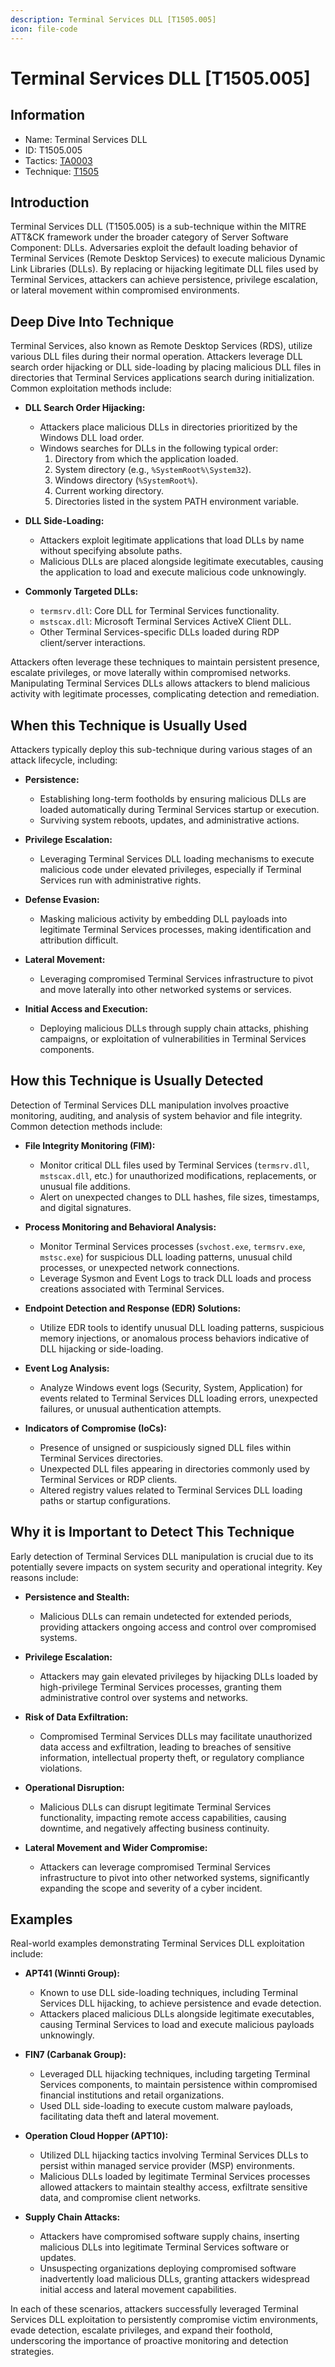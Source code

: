 ```yaml
---
description: Terminal Services DLL [T1505.005]
icon: file-code
---
```


# Terminal Services DLL [T1505.005]

## Information

- Name: Terminal Services DLL
- ID: T1505.005
- Tactics: [TA0003](../TA0003/TA0003.md)
- Technique: [T1505](./T1505.md)

## Introduction

Terminal Services DLL (T1505.005) is a sub-technique within the MITRE ATT&CK framework under the broader category of Server Software Component: DLLs. Adversaries exploit the default loading behavior of Terminal Services (Remote Desktop Services) to execute malicious Dynamic Link Libraries (DLLs). By replacing or hijacking legitimate DLL files used by Terminal Services, attackers can achieve persistence, privilege escalation, or lateral movement within compromised environments.

## Deep Dive Into Technique

Terminal Services, also known as Remote Desktop Services (RDS), utilize various DLL files during their normal operation. Attackers leverage DLL search order hijacking or DLL side-loading by placing malicious DLL files in directories that Terminal Services applications search during initialization. Common exploitation methods include:

- **DLL Search Order Hijacking:**

  - Attackers place malicious DLLs in directories prioritized by the Windows DLL load order.
  - Windows searches for DLLs in the following typical order:
    1. Directory from which the application loaded.
    2. System directory (e.g., `%SystemRoot%\System32`).
    3. Windows directory (`%SystemRoot%`).
    4. Current working directory.
    5. Directories listed in the system PATH environment variable.

- **DLL Side-Loading:**

  - Attackers exploit legitimate applications that load DLLs by name without specifying absolute paths.
  - Malicious DLLs are placed alongside legitimate executables, causing the application to load and execute malicious code unknowingly.

- **Commonly Targeted DLLs:**
  - `termsrv.dll`: Core DLL for Terminal Services functionality.
  - `mstscax.dll`: Microsoft Terminal Services ActiveX Client DLL.
  - Other Terminal Services-specific DLLs loaded during RDP client/server interactions.

Attackers often leverage these techniques to maintain persistent presence, escalate privileges, or move laterally within compromised networks. Manipulating Terminal Services DLLs allows attackers to blend malicious activity with legitimate processes, complicating detection and remediation.

## When this Technique is Usually Used

Attackers typically deploy this sub-technique during various stages of an attack lifecycle, including:

- **Persistence:**

  - Establishing long-term footholds by ensuring malicious DLLs are loaded automatically during Terminal Services startup or execution.
  - Surviving system reboots, updates, and administrative actions.

- **Privilege Escalation:**

  - Leveraging Terminal Services DLL loading mechanisms to execute malicious code under elevated privileges, especially if Terminal Services run with administrative rights.

- **Defense Evasion:**

  - Masking malicious activity by embedding DLL payloads into legitimate Terminal Services processes, making identification and attribution difficult.

- **Lateral Movement:**

  - Leveraging compromised Terminal Services infrastructure to pivot and move laterally into other networked systems or services.

- **Initial Access and Execution:**
  - Deploying malicious DLLs through supply chain attacks, phishing campaigns, or exploitation of vulnerabilities in Terminal Services components.

## How this Technique is Usually Detected

Detection of Terminal Services DLL manipulation involves proactive monitoring, auditing, and analysis of system behavior and file integrity. Common detection methods include:

- **File Integrity Monitoring (FIM):**

  - Monitor critical DLL files used by Terminal Services (`termsrv.dll`, `mstscax.dll`, etc.) for unauthorized modifications, replacements, or unusual file additions.
  - Alert on unexpected changes to DLL hashes, file sizes, timestamps, and digital signatures.

- **Process Monitoring and Behavioral Analysis:**

  - Monitor Terminal Services processes (`svchost.exe`, `termsrv.exe`, `mstsc.exe`) for suspicious DLL loading patterns, unusual child processes, or unexpected network connections.
  - Leverage Sysmon and Event Logs to track DLL loads and process creations associated with Terminal Services.

- **Endpoint Detection and Response (EDR) Solutions:**

  - Utilize EDR tools to identify unusual DLL loading patterns, suspicious memory injections, or anomalous process behaviors indicative of DLL hijacking or side-loading.

- **Event Log Analysis:**

  - Analyze Windows event logs (Security, System, Application) for events related to Terminal Services DLL loading errors, unexpected failures, or unusual authentication attempts.

- **Indicators of Compromise (IoCs):**
  - Presence of unsigned or suspiciously signed DLL files within Terminal Services directories.
  - Unexpected DLL files appearing in directories commonly used by Terminal Services or RDP clients.
  - Altered registry values related to Terminal Services DLL loading paths or startup configurations.

## Why it is Important to Detect This Technique

Early detection of Terminal Services DLL manipulation is crucial due to its potentially severe impacts on system security and operational integrity. Key reasons include:

- **Persistence and Stealth:**

  - Malicious DLLs can remain undetected for extended periods, providing attackers ongoing access and control over compromised systems.

- **Privilege Escalation:**

  - Attackers may gain elevated privileges by hijacking DLLs loaded by high-privilege Terminal Services processes, granting them administrative control over systems and networks.

- **Risk of Data Exfiltration:**

  - Compromised Terminal Services DLLs may facilitate unauthorized data access and exfiltration, leading to breaches of sensitive information, intellectual property theft, or regulatory compliance violations.

- **Operational Disruption:**

  - Malicious DLLs can disrupt legitimate Terminal Services functionality, impacting remote access capabilities, causing downtime, and negatively affecting business continuity.

- **Lateral Movement and Wider Compromise:**
  - Attackers can leverage compromised Terminal Services infrastructure to pivot into other networked systems, significantly expanding the scope and severity of a cyber incident.

## Examples

Real-world examples demonstrating Terminal Services DLL exploitation include:

- **APT41 (Winnti Group):**

  - Known to use DLL side-loading techniques, including Terminal Services DLL hijacking, to achieve persistence and evade detection.
  - Attackers placed malicious DLLs alongside legitimate executables, causing Terminal Services to load and execute malicious payloads unknowingly.

- **FIN7 (Carbanak Group):**

  - Leveraged DLL hijacking techniques, including targeting Terminal Services components, to maintain persistence within compromised financial institutions and retail organizations.
  - Used DLL side-loading to execute custom malware payloads, facilitating data theft and lateral movement.

- **Operation Cloud Hopper (APT10):**

  - Utilized DLL hijacking tactics involving Terminal Services DLLs to persist within managed service provider (MSP) environments.
  - Malicious DLLs loaded by legitimate Terminal Services processes allowed attackers to maintain stealthy access, exfiltrate sensitive data, and compromise client networks.

- **Supply Chain Attacks:**
  - Attackers have compromised software supply chains, inserting malicious DLLs into legitimate Terminal Services software or updates.
  - Unsuspecting organizations deploying compromised software inadvertently load malicious DLLs, granting attackers widespread initial access and lateral movement capabilities.

In each of these scenarios, attackers successfully leveraged Terminal Services DLL exploitation to persistently compromise victim environments, evade detection, escalate privileges, and expand their foothold, underscoring the importance of proactive monitoring and detection strategies.
